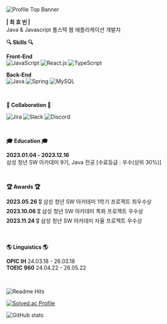 
![Profile Top Banner](https://capsule-render.vercel.app/api?type=waving&color=FC7323&height=240&section=header&text=Hyobin%20Choe&fontAlign=20&fontAlignY=35&fontSize=40&fontColor=ffffff&desc=AtomicLiquors&descAlign=14&descAlignY=50)

**| 최 효 빈 |**  
Java & Javascript 풀스택 웹 애플리케이션 개발자
<br>
<p><b>🔍 Skills 🔍</b></p>

**Front-End**  
![JavaScript](https://img.shields.io/badge/Javascript-ffb13b?style=for-the-badge&logo=javascript&logoColor=222)
![React.js](https://img.shields.io/badge/React.js-%2320232a.svg?style=for-the-badge&logo=react&logoColor=%2361DAFB)
![TypeScript](https://shields.io/badge/TypeScript-3178C6?style=for-the-badge&logo=TypeScript&logoColor=FFF)
  
**Back-End**  
![Java](https://img.shields.io/badge/java-%23ED8B00.svg?style=for-the-badge&logo=openjdk&logoColor=white)
![Spring](https://img.shields.io/badge/spring-%236DB33F.svg?style=for-the-badge&logo=spring&logoColor=white)
![MySQL](https://img.shields.io/badge/mysql-4479A1?style=for-the-badge&logo=mysql&logoColor=white)


<br>

<b>🤝
 Collaboration 🤝
</b>

![Jira](https://img.shields.io/badge/Jira-0052CC?style=for-the-badge&logo=Jira&logoColor=white)
![Slack](https://img.shields.io/badge/Slack-4A154B?style=for-the-badge&logo=slack&logoColor=white)
![Discord](https://img.shields.io/badge/Discord-7289DA?style=for-the-badge&logo=discord&logoColor=white)

<br>
<p>
<b>🎓 Education 🎓</b>
  </p>

**2023.01.04 - 2023.12.16**  
삼성 청년 SW 아카데미 9기, Java 전공 [수료등급 : 우수(상위 30%)]

<br>
<p>
  <b>🏆 Awards 🏆</b>  
</p>

**2023.05.26**  🎖️ 삼성 청년 SW 아카데미 1학기 프로젝트 최우수상  
**2023.10.06**  🎖️ 삼성 청년 SW 아카데미 특화 프로젝트 우수상  
**2023.11.24**  🎖️ 삼성 청년 SW 아카데미 자율 프로젝트 우수상

<!--
<img src="/logo/ringo.png" height="30"/>
<img src="/logo/ontheblock.png" height="30"/>
<img src="/logo/senabo.png" height="30"/>
-->
<br>
<p>
  <b>🌎 Linguistics 🌎</b> 
</p>

**OPIC IH** 24.03.18 - 26.03.18  
**TOEIC 960** 24.04.22 - 26.05.22 

<br>

![Readme Hits](https://hits.seeyoufarm.com/api/count/incr/badge.svg?url=https%3A%2F%2Fgithub.com%2Fksy90101%2Fhit-counter)

[![Solved.ac Profile](http://mazassumnida.wtf/api/v2/generate_badge?boj=gyqls234)](https://solved.ac/gyqls234/)

![GitHub stats](https://github-readme-stats.vercel.app/api/top-langs/?username=AtomicLiquors&layout=donut&theme=slateorange)
